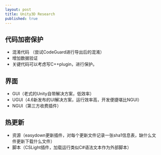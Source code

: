 ```yaml
---
layout: post
title: Unity3D Research
published: true
---
```


##  代码加密保护
- 混淆代码 （尝试CodeGuard进行导出后的混淆）
- 增加数据验证
- 关键代码可以考虑写C++plugin，进行保护。

## 界面
- GUI（老式的Unity自带解决方案，低效率）
- UGUI（4.6新发布的UI解决方案，运行效率高，开发便捷堪比NGUI）
- NGUI（第三方收费插件）
    
## 热更新
- 资源（easydown更新插件，对每个更新文件记录一张sha1信息表，缺什么文件更新下载什么文件）
- 脚本（CSLight插件，加载运行类似C#语法文本作为外部脚本）